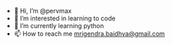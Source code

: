 - 👋 Hi, I’m @pervmax
- 👀 I’m interested in learning to code
- 🌱 I’m currently learning python
- 📫 How to reach me mrigendra.baidhya@gmail.com
